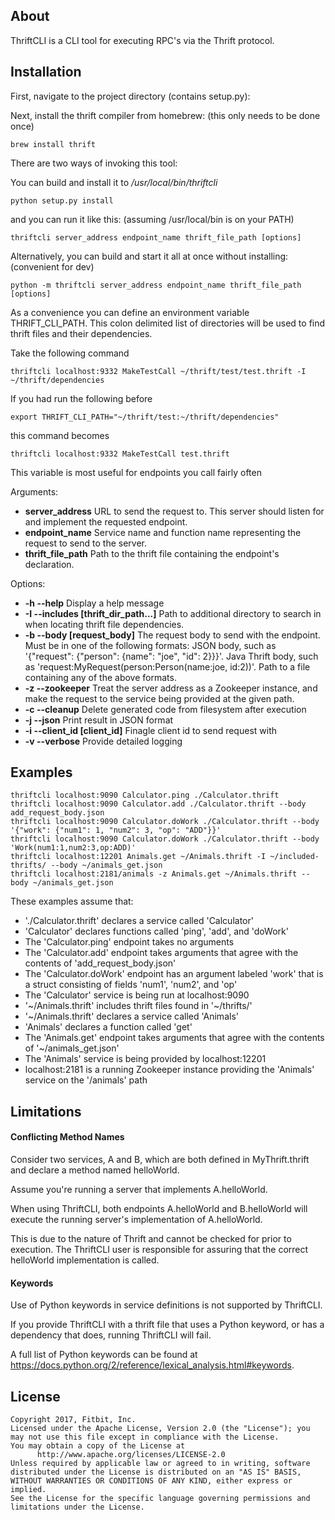 ## About

ThriftCLI is a CLI tool for executing RPC's via the Thrift protocol.

## Installation

First, navigate to the project directory (contains setup.py):

Next, install the thrift compiler from homebrew: (this only needs to be done once)
```
brew install thrift
```

There are two ways of invoking this tool:

You can build and install it to */usr/local/bin/thriftcli*

```
python setup.py install
```
and you can run it like this: (assuming /usr/local/bin is on your PATH)
```
thriftcli server_address endpoint_name thrift_file_path [options]
```

Alternatively, you can build and start it all at once without installing: (convenient for dev)

```
python -m thriftcli server_address endpoint_name thrift_file_path [options]
```

As a convenience you can define an environment variable THRIFT_CLI_PATH. This colon delimited list of directories will be used to find thrift files and their dependencies.

Take the following command 

```
thriftcli localhost:9332 MakeTestCall ~/thrift/test/test.thrift -I ~/thrift/dependencies
```

If you had run the following before

```
export THRIFT_CLI_PATH="~/thrift/test:~/thrift/dependencies"
```

this command becomes

```
thriftcli localhost:9332 MakeTestCall test.thrift
```

This variable is most useful for endpoints you call fairly often

Arguments:
- **server_address**       URL to send the request to. This server should listen for and implement the requested endpoint.
- **endpoint_name**        Service name and function name representing the request to send to the server.
- **thrift_file_path**     Path to the thrift file containing the endpoint\'s declaration.

Options:
- **-h --help**            Display a help message
- **-I --includes [thrift_dir_path...]**
                           Path to additional directory to search in when locating thrift file dependencies.
- **-b --body [request_body]**
                           The request body to send with the endpoint.
                           Must be in one of the following formats:
                            JSON body, such as '{"request": {"person": {name": "joe", "id": 2}}}'.
                            Java Thrift body, such as 'request:MyRequest(person:Person(name:joe, id:2))'.
                            Path to a file containing any of the above formats.
- **-z --zookeeper**       Treat the server address as a Zookeeper instance, and make the request to the service being provided at the given path.
- **-c --cleanup**         Delete generated code from filesystem after execution
- **-j --json**            Print result in JSON format
- **-i --client_id [client_id]**
                            Finagle client id to send request with
- **-v --verbose**         Provide detailed logging

## Examples

```
thriftcli localhost:9090 Calculator.ping ./Calculator.thrift
thriftcli localhost:9090 Calculator.add ./Calculator.thrift --body add_request_body.json
thriftcli localhost:9090 Calculator.doWork ./Calculator.thrift --body '{"work": {"num1": 1, "num2": 3, "op": "ADD"}}'
thriftcli localhost:9090 Calculator.doWork ./Calculator.thrift --body 'Work(num1:1,num2:3,op:ADD)'
thriftcli localhost:12201 Animals.get ~/Animals.thrift -I ~/included-thrifts/ --body ~/animals_get.json
thriftcli localhost:2181/animals -z Animals.get ~/Animals.thrift --body ~/animals_get.json
```

These examples assume that:

- './Calculator.thrift' declares a service called 'Calculator'
- 'Calculator' declares functions called 'ping', 'add', and 'doWork'
- The 'Calculator.ping' endpoint takes no arguments
- The 'Calculator.add' endpoint takes arguments that agree with the contents of 'add_request_body.json'
- The 'Calculator.doWork' endpoint has an argument labeled 'work' that is a struct consisting of fields 'num1', 'num2', and 'op'
- The 'Calculator' service is being run at localhost:9090
- '~/Animals.thrift' includes thrift files found in '~/thrifts/'
- '~/Animals.thrift' declares a service called 'Animals'
- 'Animals' declares a function called 'get'
- The 'Animals.get' endpoint takes arguments that agree with the contents of '~/animals_get.json'
- The 'Animals' service is being provided by localhost:12201
- localhost:2181 is a running Zookeeper instance providing the 'Animals' service on the '/animals' path

## Limitations

#### Conflicting Method Names

Consider two services, A and B, which are both defined in MyThrift.thrift and declare a method named helloWorld.

Assume you're running a server that implements A.helloWorld.

When using ThriftCLI, both endpoints A.helloWorld and B.helloWorld will execute the running server's implementation of A.helloWorld.

This is due to the nature of Thrift and cannot be checked for prior to execution. The ThriftCLI user is responsible for assuring that the correct helloWorld implementation is called.

#### Keywords

Use of Python keywords in service definitions is not supported by ThriftCLI.

If you provide ThriftCLI with a thrift file that uses a Python keyword, or has a dependency that does, running ThriftCLI will fail.

A full list of Python keywords can be found at https://docs.python.org/2/reference/lexical_analysis.html#keywords.

## License

    Copyright 2017, Fitbit, Inc.
    Licensed under the Apache License, Version 2.0 (the "License"); you 
    may not use this file except in compliance with the License.
    You may obtain a copy of the License at
          http://www.apache.org/licenses/LICENSE-2.0
    Unless required by applicable law or agreed to in writing, software 
    distributed under the License is distributed on an "AS IS" BASIS, 
    WITHOUT WARRANTIES OR CONDITIONS OF ANY KIND, either express or implied.
    See the License for the specific language governing permissions and 
    limitations under the License.
